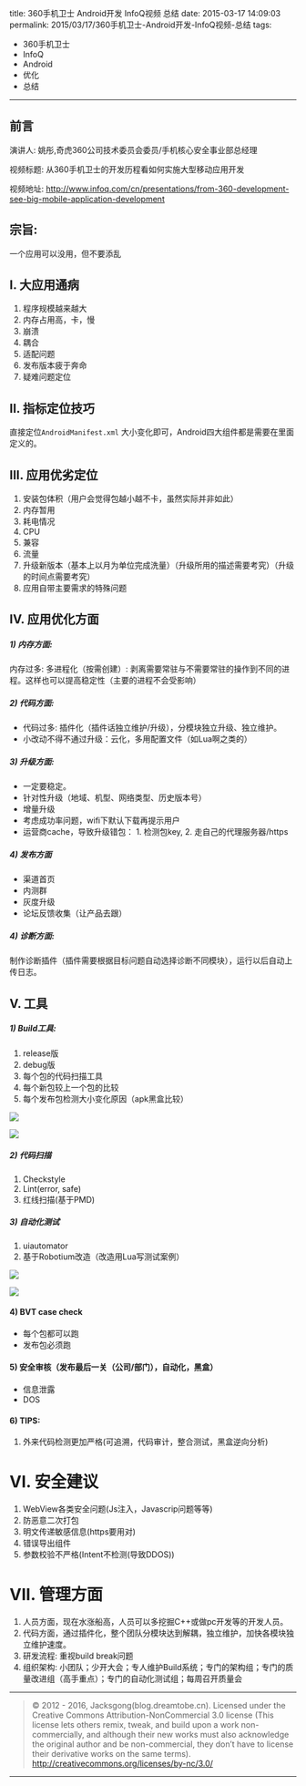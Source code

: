 title: 360手机卫士 Android开发 InfoQ视频 总结
date: 2015-03-17 14:09:03
permalink: 2015/03/17/360手机卫士-Android开发-InfoQ视频-总结
tags:
- 360手机卫士
- InfoQ
- Android
- 优化
- 总结

---

## 前言
演讲人: 姚彤,奇虎360公司技术委员会委员/手机核心安全事业部总经理

视频标题: 从360手机卫士的开发历程看如何实施大型移动应用开发

视频地址: http://www.infoq.com/cn/presentations/from-360-development-see-big-mobile-application-development


## 宗旨:

一个应用可以没用，但不要添乱

<!--more-->

## I. 大应用通病
1. 程序规模越来越大
2. 内存占用高，卡，慢
3. 崩溃
4. 耦合
5. 适配问题
6. 发布版本疲于奔命
7. 疑难问题定位

## II. 指标定位技巧

直接定位`AndroidManifest.xml` 大小变化即可，Android四大组件都是需要在里面定义的。

## III. 应用优劣定位
1. 安装包体积（用户会觉得包越小越不卡，虽然实际并非如此）
2. 内存暂用
3. 耗电情况
4. CPU
5. 兼容
6. 流量
7. 升级新版本（基本上以月为单位完成洗量）（升级所用的描述需要考究）（升级的时间点需要考究）
8. 应用自带主要需求的特殊问题

## IV. 应用优化方面
##### 1) 内存方面:
内存过多: 多进程化（按需创建）: 剥离需要常驻与不需要常驻的操作到不同的进程。这样也可以提高稳定性（主要的进程不会受影响）

##### 2) 代码方面:
- 代码过多: 插件化（插件话独立维护/升级），分模块独立升级、独立维护。
- 小改动不得不通过升级：云化，多用配置文件（如Lua啊之类的）

##### 3) 升级方面:
- 一定要稳定。
- 针对性升级（地域、机型、网络类型、历史版本号）
- 增量升级
- 考虑成功率问题，wifi下默认下载再提示用户
- 运营商cache，导致升级错包： 1. 检测包key, 2. 走自己的代理服务器/https


##### 4) 发布方面
- 渠道首页
- 内测群
- 灰度升级
- 论坛反馈收集（让产品去跟）


##### 4) 诊断方面:
制作诊断插件（插件需要根据目标问题自动选择诊断不同模块），运行以后自动上传日志。

## V. 工具
##### 1) Build工具:
1. release版
2. debug版
3. 每个包的代码扫描工具
4. 每个新包较上一个包的比较
5. 每个发布包检测大小变化原因（apk黑盒比较）

![](/img/360-1.png)

![](/img/360-2.png)

##### 2) 代码扫描
1. Checkstyle
2. Lint(error, safe)
3. 红线扫描(基于PMD)


##### 3) 自动化测试
1. uiautomator
2. 基于Robotium改造（改造用Lua写测试案例）

![](/img/360-3.png)

![](/img/360-4.png)

#### 4) BVT case check
- 每个包都可以跑
- 发布包必须跑

#### 5) 安全审核（发布最后一关（公司/部门），自动化，黑盒）
- 信息泄露
- DOS


#### 6) TIPS:
1. 外来代码检测更加严格(可追溯，代码审计，整合测试，黑盒逆向分析)


# VI. 安全建议
1. WebView各类安全问题(Js注入，Javascrip问题等等)
2. 防恶意二次打包
3. 明文传递敏感信息(https要用对)
4. 错误导出组件
5. 参数校验不严格(Intent不检测(导致DDOS))

# VII. 管理方面

1. 人员方面，现在水涨船高，人员可以多挖掘C++或做pc开发等的开发人员。
2. 代码方面，通过插件化，整个团队分模块达到解耦，独立维护，加快各模块独立维护速度。
3. 研发流程: 重视build break问题
4. 组织架构: 小团队；少开大会；专人维护Build系统；专门的架构组；专门的质量改进组（高手重点）；专门的自动化测试组；每周召开质量会

---

> © 2012 - 2016, Jacksgong(blog.dreamtobe.cn). Licensed under the Creative Commons Attribution-NonCommercial 3.0 license (This license lets others remix, tweak, and build upon a work non-commercially, and although their new works must also acknowledge the original author and be non-commercial, they don’t have to license their derivative works on the same terms). http://creativecommons.org/licenses/by-nc/3.0/

---
